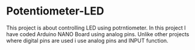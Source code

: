 # Potentiometer-LED
This project is about controlling LED using potrntiometer.
In this project I have coded Arduino NANO Board using analog pins.
Unlike other projects where digital pins are used i use analog pins and INPUT function.
